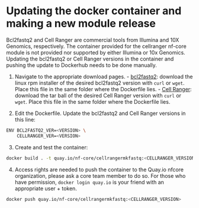 # Updating the docker container and making a new module release

Bcl2fastq2 and Cell Ranger are commercial tools from Illumina and 10X Genomics, respectively. The container provided for the cellranger nf-core module is not provided nor supported by either Illumina or 10x Genomics. Updating the bcl2fastq2 or Cell Ranger versions in the container and pushing the update to Dockerhub needs to be done manually.

1. Navigate to the appropriate download pages. - [bcl2fastq2](https://emea.support.illumina.com/sequencing/sequencing_software/bcl2fastq-conversion-software.html): download the linux rpm installer of the desired bcl2fastq2 version with `curl` or `wget`. Place this file in the same folder where the Dockerfile lies. - [Cell Ranger](https://support.10xgenomics.com/single-cell-gene-expression/software/downloads/latest): download the tar ball of the desired Cell Ranger version with `curl` or `wget`. Place this file in the same folder where the Dockerfile lies.

2. Edit the Dockerfile. Update the bcl2fastq2 and Cell Ranger versions in this line:

```bash
ENV BCL2FASTQ2_VER=<VERSION> \
    CELLRANGER_VER=<VERSION>
```

3. Create and test the container:

```bash
docker build . -t quay.io/nf-core/cellrangermkfastq:<CELLRANGER_VERSION>
```

4. Access rights are needed to push the container to the Quay.io nfcore organization, please ask a core team member to do so. For those who have permission, `docker login quay.io` is your friend with an appropriate user + token.

```bash
docker push quay.io/nf-core/cellrangermkfastq:<CELLRANGER_VERSION>
```

